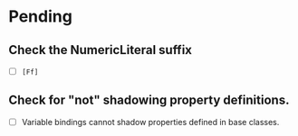# Pending

## Check the NumericLiteral suffix

- [ ] `[Ff]`

## Check for "not" shadowing property definitions.

- [ ] Variable bindings cannot shadow properties defined in base classes.